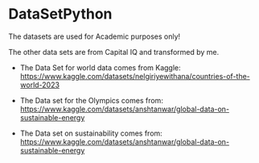 # DataSetPython

The datasets are used for Academic purposes only!

The other data sets are from Capital IQ and transformed by me.

* The Data Set for world data comes from Kaggle: https://www.kaggle.com/datasets/nelgiriyewithana/countries-of-the-world-2023

* The Data set for the Olympics comes from: https://www.kaggle.com/datasets/anshtanwar/global-data-on-sustainable-energy  

* The Data set on sustainability comes from: https://www.kaggle.com/datasets/anshtanwar/global-data-on-sustainable-energy
